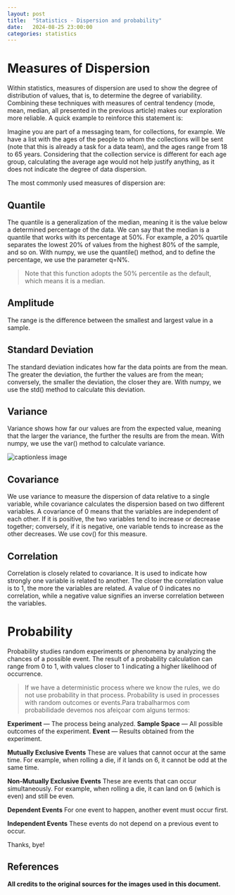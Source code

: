 ```yaml
---
layout: post
title:  "Statistics - Dispersion and probability"
date:   2024-08-25 23:00:00
categories: statistics
---
```


Measures of Dispersion
======================

Within statistics, measures of dispersion are used to show the degree of distribution of values, 
that is, to determine the degree of variability. Combining these techniques with measures of central tendency 
(mode, mean, median, all presented in the previous article) makes our exploration more reliable. A quick example to reinforce this statement is:

Imagine you are part of a messaging team, for collections, for example. 
We have a list with the ages of the people to whom the collections will be sent (note that this is already a task for a data team), 
and the ages range from 18 to 65 years. Considering that the collection service is different for each age group, 
calculating the average age would not help justify anything, as it does not indicate the degree of data dispersion.

The most commonly used measures of dispersion are:

Quantile
--------

The quantile is a generalization of the median, meaning it is the value below a determined percentage of the data. 
We can say that the median is a quantile that works with its percentage at 50%. 
For example, a 20% quartile separates the lowest 20% of values from the highest 80% of the sample, and so on. 
With numpy, we use the quantile() method, and to define the percentage, we use the parameter q=N%.

> Note that this function adopts the 50% percentile as the default, which means it is a median.

Amplitude
---------

The range is the difference between the smallest and largest value in a sample.

Standard Deviation
------------------

The standard deviation indicates how far the data points are from the mean. 
The greater the deviation, the further the values are from the mean; conversely, 
the smaller the deviation, the closer they are. With numpy, we use the std() method to calculate this deviation.

Variance
--------

Variance shows how far our values are from the expected value, meaning that the larger the variance, 
the further the results are from the mean. With numpy, we use the var() method to calculate variance.

![captionless image](https://miro.medium.com/v2/resize:fit:554/format:webp/1*29Smc1iowe27JQ6Sgm3hUg.jpeg)

Covariance
----------

We use variance to measure the dispersion of data relative to a single variable,
while covariance calculates the dispersion based on two different variables. 
A covariance of 0 means that the variables are independent of each other. 
If it is positive, the two variables tend to increase or decrease together; 
conversely, if it is negative, one variable tends to increase as the other decreases. We use cov() for this measure.

Correlation
-----------

Correlation is closely related to covariance. It is used to indicate how strongly one variable is related to another.
The closer the correlation value is to 1, the more the variables are related. 
A value of 0 indicates no correlation, while a negative value signifies an inverse correlation between the variables.

Probability
===========

Probability studies random experiments or phenomena by analyzing the chances of a possible event. 
The result of a probability calculation can range from 0 to 1, with values closer to 1 indicating a higher likelihood of occurrence.

> If we have a deterministic process where we know the rules, we do not use probability in that process. 
Probability is used in processes with random outcomes or events.Para trabalharmos com probabilidade devemos nos afeiçoar com alguns termos:

**Experiment** — The process being analyzed.
**Sample Space** — All possible outcomes of the experiment.
**Event** — Results obtained from the experiment.

**Mutually Exclusive Events**
These are values that cannot occur at the same time. For example, when rolling a die, if it lands on 6, it cannot be odd at the same time.

**Non-Mutually Exclusive Events**
These are events that can occur simultaneously. For example, when rolling a die, it can land on 6 (which is even) and still be even.

**Dependent Events**
For one event to happen, another event must occur first.

**Independent Events**
These events do not depend on a previous event to occur.

Thanks, bye!

## References

**All credits to the original sources for the images used in this document.**


